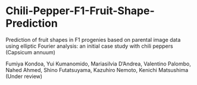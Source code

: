 # Chili-Pepper-F1-Fruit-Shape-Prediction

Prediction of fruit shapes in F1 progenies based on parental image data using elliptic Fourier analysis: an initial case study with chili peppers (Capsicum annuum)

Fumiya Kondoa, Yui Kumanomido, Mariasilvia D’Andrea, Valentino Palombo, Nahed Ahmed, Shino Futatsuyama, Kazuhiro Nemoto, Kenichi Matsushima
(Under review)

